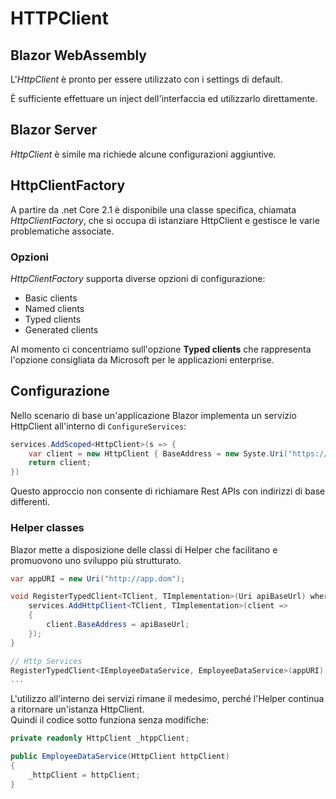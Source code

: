 # HTTPClient

## Blazor WebAssembly
L'_HttpClient_ è pronto per essere utilizzato con i settings di default.

È sufficiente effettuare un inject dell'interfaccia ed utilizzarlo direttamente.

## Blazor Server
_HttpClient_ è simile ma richiede alcune configurazioni aggiuntive.

## HttpClientFactory
A partire da .net Core 2.1 è disponibile una classe specifica, chiamata _HttpClientFactory_, che si occupa di istanziare HttpClient e gestisce le varie problematiche associate.

### Opzioni
_HttpClientFactory_ supporta diverse opzioni di configurazione:
- Basic clients
- Named clients
- Typed clients
- Generated clients

Al momento ci concentriamo sull'opzione __Typed clients__ che rappresenta l'opzione consigliata da Microsoft per le applicazioni enterprise.

## Configurazione
Nello scenario di base un'applicazione Blazor implementa un servizio HttpClient all'interno di `ConfigureServices`:

```csharp
services.AddScoped<HttpClient>(s => {
    var client = new HttpClient { BaseAddress = new Syste.Uri("https://api.dom") };
    return client;
})
```
Questo approccio non consente di richiamare Rest APIs con indirizzi di base differenti.

### Helper classes
Blazor mette a disposizione delle classi di Helper che facilitano e promuovono uno sviluppo più strutturato.

```csharp
var appURI = new Uri("http://app.dom");

void RegisterTypedClient<TClient, TImplementation>(Uri apiBaseUrl) where TClient: class where TImplementation: class, TClient {
    services.AddHttpClient<TClient, TImplementation>(client =>
    {
        client.BaseAddress = apiBaseUrl;
    });
}

// Http Services
RegisterTypedClient<IEmployeeDataService, EmployeeDataService>(appURI);
...
```
L'utilizzo all'interno dei servizi rimane il medesimo, perché l'Helper continua a ritornare un'istanza HttpClient.\
Quindi il codice sotto funziona senza modifiche:
```csharp
private readonly HttpClient _htppClient;

public EmployeeDataService(HttpClient httpClient)
{
    _httpClient = httpClient;
}
```

